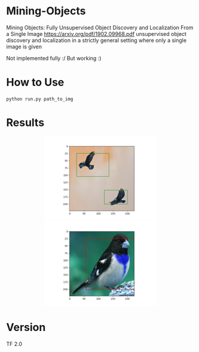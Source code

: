 # Mining-Objects
Mining Objects: Fully Unsupervised Object Discovery and Localization From a Single Image
https://arxiv.org/pdf/1902.09968.pdf
unsupervised object discovery and localization in a
strictly general setting where only a single image is given

Not implemented fully :/ But working :)

# How to Use
```
python run.py path_to_img
```

# Results

<p align="center">
  <img src="imgs/result1.png" width="300">
  <img src="imgs/result2.png" width="300">
</p>

# Version
TF 2.0
